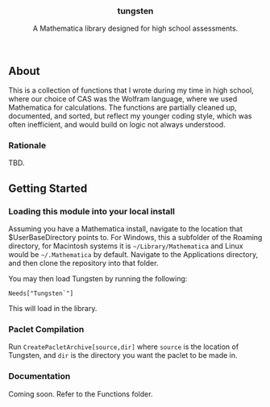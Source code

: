  <!-- PROJECT LOGO -->
<br />
<div align="center">
  <a href="https://github.com/saikumarmk/tungsten">

  </a>

  <h3 align="center">tungsten</h3>

  <p align="center">
    A Mathematica library designed for high school assessments.
    <br />
    <br />
    <br />
  </p>
</div>


## About

This is a collection of functions that I wrote during my time in high school, where our choice of CAS was the Wolfram language, where we used Mathematica for calculations. The functions are partially cleaned up, documented, and sorted, but reflect my younger coding style, which was often inefficient, and would build on logic not always understood.

### Rationale

TBD.

## Getting Started

### Loading this module into your local install

Assuming you have a Mathematica install, navigate to the location that $UserBaseDirectory points to. For Windows, this a subfolder of the Roaming directory, for Macintosh systems it is `~/Library/Mathematica` and Linux would be `~/.Mathematica` by default. Navigate to the Applications directory, and then clone the repository into that folder.


You may then load Tungsten by running the following:

```
Needs["Tungsten`"]
```

This will load in the library.

### Paclet Compilation

Run `CreatePacletArchive[source,dir]` where `source` is the location of Tungsten, and `dir` is the directory you want the paclet to be made in. 



### Documentation

Coming soon. Refer to the Functions folder.



